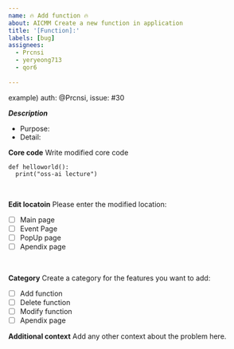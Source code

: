 ```yaml
---
name: 🔥 Add function 🔥
about: AICMM Create a new function in application
title: '[Function]:'
labels: [bug]
assignees: 
  - Prcnsi
  - yeryeong713
  - qor6
    
---
```


example) auth: @Prcnsi, issue: #30

_**Description**_
 - Purpose:
 - Detail: 

**Core code**
Write modified core code
```
def helloworld():
  print("oss-ai lecture")
```
</br>

**Edit locatoin**
Please enter the modified location:
- [ ] Main page 
- [ ] Event Page
- [ ] PopUp page
- [ ] Apendix page
</br>

**Category**
Create a category for the features you want to add:
- [ ] Add function
- [ ] Delete function
- [ ] Modify function 
- [ ] Apendix page

**Additional context**
Add any other context about the problem here.


